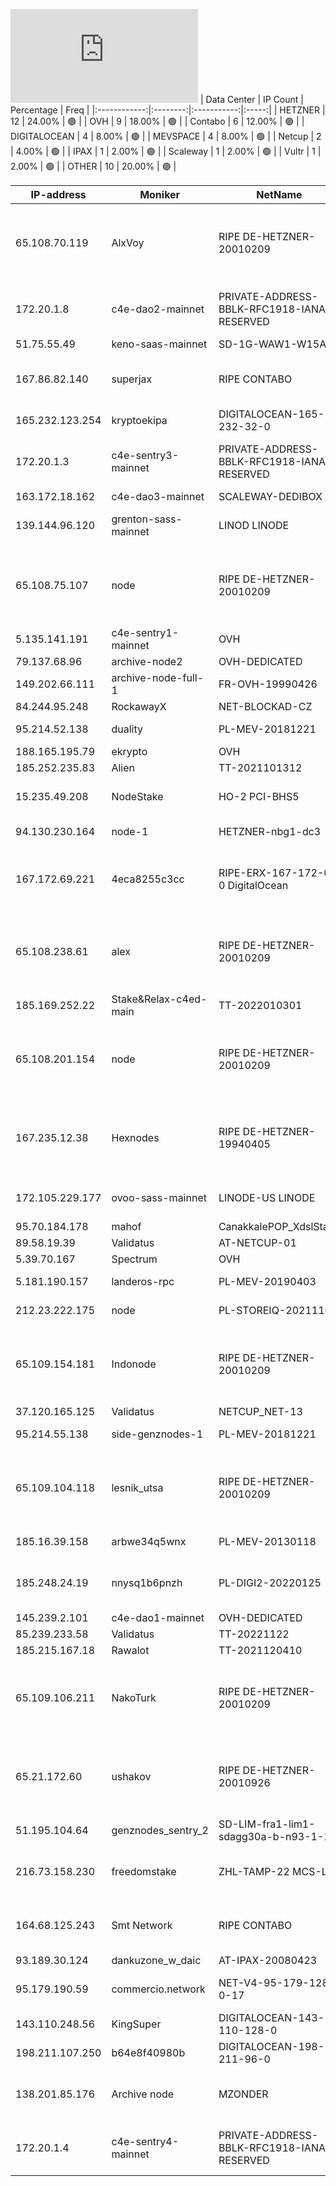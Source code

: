 ![Diagramm](https://github.com/obajay/StateSync-snapshots/blob/main/Projects/C4E/1/README.md)
| Data Center | IP Count | Percentage | Freq |
|:------------:|:--------:|:-----------:|:-----:|
| HETZNER | 12 | 24.00% | 🟢 |
| OVH | 9 | 18.00% | 🟢 |
| Contabo | 6 | 12.00% | 🟢 |
| DIGITALOCEAN | 4 | 8.00% | 🟢 |
| MEVSPACE | 4 | 8.00% | 🟢 |
| Netcup | 2 | 4.00% | 🟢 |
| IPAX | 1 | 2.00% | 🟢 |
| Scaleway | 1 | 2.00% | 🟢 |
| Vultr | 1 | 2.00% | 🟢 |
| OTHER | 10 | 20.00% | 🟢 |

<!-- START_TABLE -->
| IP-address | Moniker | NetName | Organization |
|-------------|-------------|-------------|-------------|
| 65.108.70.119 | AlxVoy | RIPE DE-HETZNER-20010209 | RIPE Network Coordination Centre Hetzner Online GmbH Hetzner Online GmbH |
| 172.20.1.8 | c4e-dao2-mainnet | PRIVATE-ADDRESS-BBLK-RFC1918-IANA-RESERVED | Internet Assigned Numbers Authority |
| 51.75.55.49 | keno-saas-mainnet | SD-1G-WAW1-W15A | OVH Sp. z o. o. |
| 167.86.82.140 | superjax | RIPE CONTABO | RIPE Network Coordination Centre Contabo GmbH |
| 165.232.123.254 | kryptoekipa | DIGITALOCEAN-165-232-32-0 | DigitalOcean, LLC |
| 172.20.1.3 | c4e-sentry3-mainnet | PRIVATE-ADDRESS-BBLK-RFC1918-IANA-RESERVED | Internet Assigned Numbers Authority |
| 163.172.18.162 | c4e-dao3-mainnet | SCALEWAY-DEDIBOX | Scaleway |
| 139.144.96.120 | grenton-sass-mainnet | LINOD LINODE | Akamai Technologies, Inc. Linode |
| 65.108.75.107 | node | RIPE DE-HETZNER-20010209 | RIPE Network Coordination Centre Hetzner Online GmbH Hetzner Online GmbH |
| 5.135.141.191 | c4e-sentry1-mainnet | OVH |  |
| 79.137.68.96 | archive-node2 | OVH-DEDICATED | OVH Sp. z o. o. |
| 149.202.66.111 | archive-node-full-1 | FR-OVH-19990426 | OVH SAS |
| 84.244.95.248 | RockawayX | NET-BLOCKAD-CZ |  |
| 95.214.52.138 | duality | PL-MEV-20181221 | MEVSPACE sp. z o.o. |
| 188.165.195.79 | ekrypto | OVH |  |
| 185.252.235.83 | Alien | TT-2021101312 | Contabo GmbH |
| 15.235.49.208 | NodeStake | HO-2 PCI-BHS5 | OVH Hosting, Inc. OVH Hosting, Inc. |
| 94.130.230.164 | node-1 | HETZNER-nbg1-dc3 | Hetzner Online GmbH |
| 167.172.69.221 | 4eca8255c3cc | RIPE-ERX-167-172-0-0 DigitalOcean | RIPE Network Coordination Centre DigitalOcean, LLC |
| 65.108.238.61 | alex | RIPE DE-HETZNER-20010209 | RIPE Network Coordination Centre Hetzner Online GmbH Hetzner Online GmbH |
| 185.169.252.22 | Stake&Relax-c4ed-main | TT-2022010301 | Contabo GmbH |
| 65.108.201.154 | node | RIPE DE-HETZNER-20010209 | RIPE Network Coordination Centre Hetzner Online GmbH Hetzner Online GmbH |
| 167.235.12.38 | Hexnodes | RIPE DE-HETZNER-19940405 | RIPE Network Coordination Centre Hetzner Online GmbH Hetzner Online GmbH |
| 172.105.229.177 | ovoo-sass-mainnet | LINODE-US LINODE | Akamai Technologies, Inc. Linode |
| 95.70.184.178 | mahof | CanakkalePOP_XdslStatic |  |
| 89.58.19.39 | Validatus | AT-NETCUP-01 |  |
| 5.39.70.167 | Spectrum | OVH |  |
| 5.181.190.157 | landeros-rpc | PL-MEV-20190403 | MEVSPACE sp. z o.o. |
| 212.23.222.175 | node | PL-STOREIQ-20211105 | STORE IQ SP. Z O.O. |
| 65.109.154.181 | Indonode | RIPE DE-HETZNER-20010209 | RIPE Network Coordination Centre Hetzner Online GmbH Hetzner Online GmbH |
| 37.120.165.125 | Validatus | NETCUP_NET-13 | netcup GmbH |
| 95.214.55.138 | side-genznodes-1 | PL-MEV-20181221 | MEVSPACE sp. z o.o. |
| 65.109.104.118 | lesnik_utsa | RIPE DE-HETZNER-20010209 | RIPE Network Coordination Centre Hetzner Online GmbH Hetzner Online GmbH |
| 185.16.39.158 | arbwe34q5wnx | PL-MEV-20130118 | MEVSPACE sp. z o.o. |
| 185.248.24.19 | nnysq1b6pnzh | PL-DIGI2-20220125 | Adam Ochmanski trading as Digicron |
| 145.239.2.101 | c4e-dao1-mainnet | OVH-DEDICATED | OVH GmbH |
| 85.239.233.58 | Validatus | TT-20221122 | Contabo GmbH |
| 185.215.167.18 | Rawalot | TT-2021120410 | Contabo GmbH |
| 65.109.106.211 | NakoTurk | RIPE DE-HETZNER-20010209 | RIPE Network Coordination Centre Hetzner Online GmbH Hetzner Online GmbH |
| 65.21.172.60 | ushakov | RIPE DE-HETZNER-20010926 | RIPE Network Coordination Centre Hetzner Online GmbH Hetzner Online GmbH |
| 51.195.104.64 | genznodes_sentry_2 | SD-LIM-fra1-lim1-sdagg30a-b-n93-1-1 | OVH GmbH |
| 216.73.158.230 | freedomstake | ZHL-TAMP-22 MCS-LA | Zappie Host LLC Madcityservers LLC |
| 164.68.125.243 | Smt Network | RIPE CONTABO | RIPE Network Coordination Centre Contabo GmbH |
| 93.189.30.124 | dankuzone_w_daic | AT-IPAX-20080423 | IPAX GmbH |
| 95.179.190.59 | commercio.network | NET-V4-95-179-128-0-17 | Vultr Holdings LLC Amsterdam |
| 143.110.248.56 | KingSuper | DIGITALOCEAN-143-110-128-0 | DigitalOcean, LLC |
| 198.211.107.250 | b64e8f40980b | DIGITALOCEAN-198-211-96-0 | DigitalOcean, LLC |
| 138.201.85.176 | Archive node | MZONDER | RIPE-ERX-138-198-0-0 HETZNER-fsn1-dc8 | RIPE Network Coordination Centre Hetzner Online GmbH |
| 172.20.1.4 | c4e-sentry4-mainnet | PRIVATE-ADDRESS-BBLK-RFC1918-IANA-RESERVED | Internet Assigned Numbers Authority |

<!-- END_TABLE -->